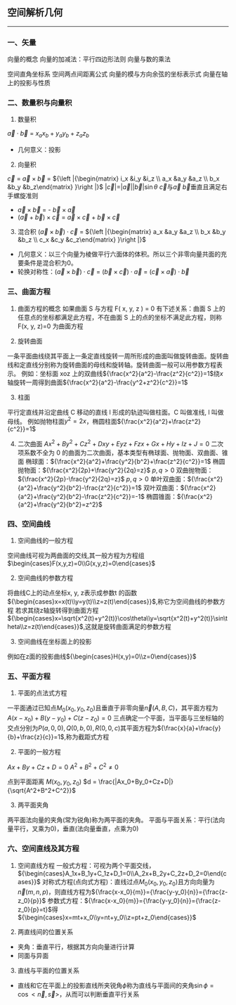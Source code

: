 ## 空间解析几何
---

### 一、矢量

向量的概念
向量的加减法：平行四边形法则
向量与数的乘法

空间直角坐标系
空间两点间距离公式
向量的模与方向余弦的坐标表示式
向量在轴上的投影与性质

### 二、数量积与向量积

1. 数量积

${\vec{a}}\cdot{\vec{b}}$  = ${x_ax_b + y_ay_b + z_az_b}$
- 几何意义：投影

2. 向量积

${\vec{c}}$ = ${\vec{a}}\times{\vec{b}}$  =  ${\left |{\begin{matrix} i_x &i_y &i_z \\ a_x &a_y &a_z \\ b_x &b_y &b_z\end{matrix} }\right |}$           |${\vec{c}}$|=${|\vec{a}|}{|\vec{b}|}{\sin{\theta}}$              ${\vec{c}}$与${\vec{a}}$ ${\vec{b}}$垂直且满足右手螺旋准则
- ${\vec{a}}\times{\vec{b}}$ = - ${\vec{b}}\times{\vec{a}}$
- ${({\vec{a}+\vec{b}})\times{\vec{c}}}$ = ${\vec{a}}\times{\vec{c}}$ + ${\vec{b}}\times{\vec{c}}$

3. 混合积
$({\vec{a}}\times{\vec{b}}){\cdot}{\vec{c}}$   = ${\left |{\begin{matrix} a_x &a_y &a_z \\ b_x &b_y &b_z \\ c_x &c_y &c_z\end{matrix} }\right |}$
- 几何意义：以三个向量为棱做平行六面体的体积。所以三个非零向量共面的充要条件是混合积为0。
- 轮换对称性：$({\vec{a}}\times{\vec{b}}){\cdot}{\vec{c}}$  = $({\vec{b}}\times{\vec{c}}){\cdot}{\vec{a}}$  = $({\vec{c}}\times{\vec{a}}){\cdot}{\vec{b}}$

### 三、曲面方程

1. 曲面方程的概念
如果曲面 S 与方程 F( x, y, z ) = 0 有下述关系：曲面 S 上的任意点的坐标都满足此方程，不在曲面 S 上的点的坐标不满足此方程，则称F(x, y, z)=0 为曲面方程

2. 旋转曲面

一条平面曲线绕其平面上一条定直线旋转一周所形成的曲面叫做旋转曲面。旋转曲线和定直线分别称为旋转曲面的母线和旋转轴。旋转曲面一般可以用参数方程表示。
例如：坐标面 xoz 上的双曲线${\frac{x^2}{a^2}-\frac{z^2}{c^2}}=1$绕$x$轴旋转一周得到曲面${\frac{x^2}{a^2}-\frac{y^2+z^2}{c^2}}=1$

3. 柱面

平行定直线并沿定曲线 C 移动的直线 l  形成的轨迹叫做柱面。C 叫做准线,  l 叫做母线。
例如抛物柱面${y^2=2x}$，椭圆柱面${\frac{x^2}{a^2}+\frac{z^2}{c^2}}=1$

4. 二次曲面
$Ax^2+By^2+Cz^2+Dxy+Eyz+Fzx+Gx+Hy+Iz+J=0$ 二次项系数不全为 0 的曲面为二次曲面，基本类型有椭球面、抛物面、双曲面、锥面
椭球面：${\frac{x^2}{a^2}+\frac{y^2}{b^2}+\frac{z^2}{c^2}}=1$ 
椭圆抛物面：${\frac{x^2}{2p}+\frac{y^2}{2q}=z}$    $p,q>0$
双曲抛物面：${\frac{x^2}{2p}-\frac{y^2}{2q}=z}$   $p,q>0$
单叶双曲面：${\frac{x^2}{a^2}+\frac{y^2}{b^2}-\frac{z^2}{c^2}}=1$
双叶双曲面：${\frac{x^2}{a^2}+\frac{y^2}{b^2}-\frac{z^2}{c^2}}=-1$
椭圆锥面：${\frac{x^2}{a^2}+\frac{y^2}{b^2}=z^2}$

### 四、空间曲线

1. 空间曲线的一般方程

空间曲线可视为两曲面的交线,其一般方程为方程组$\begin{cases}F(x,y,z)=0\\G(x,y,z)=0\end{cases}$

2. 空间曲线的参数方程

将曲线C上的动点坐标x, y, z表示成参数t 的函数${\begin{cases}x=x(t)\\y=y(t)\\z=z(t)\end{cases}}$,称它为空间曲线的参数方程
若求其绕z轴旋转得到曲面方程${\begin{cases}x=\sqrt{x^2(t)+y^2(t)}\cos\theta\\y=\sqrt{x^2(t)+y^2(t)}\sin\theta\\z=z(t)\end{cases}}$,这就是旋转曲面满足的参数方程

3. 空间曲线在坐标面上的投影

例如在z面的投影曲线${\begin{cases}H(x,y)=0\\z=0\end{cases}}$

### 五、平面方程

1. 平面的点法式方程

一平面通过已知点${M_0(x_0,y_0,z_0)}$且垂直于非零向量${\vec{n}(A,B,C)}$，其平面方程为${A(x-x_0)+B(y-y_0)+C(z-z_0)}=0$
三点确定一个平面，当平面与三坐标轴的交点分别为${P(a,0,0),Q(0,b,0),R(0,0,c)}$其平面方程为${\frac{x}{a}+\frac{y}{b}+\frac{z}{c}}=1$,称为截距式方程

2. 平面的一般方程

$Ax+By+Cz+D=0$  ${A^2+B^2+C^2\neq0}$

点到平面距离 $M(x_0, y_0, z_0)$  $d = \frac{|Ax_0+By_0+Cz+D|}{\sqrt{A^2+B^2+C^2}}$

3. 两平面夹角

两平面法向量的夹角(常为锐角)称为两平面的夹角。
平面与平面关系：平行(法向量平行，叉乘为0)，垂直(法向量垂直，点乘为0)


### 六、空间直线及其方程

1. 空间直线方程
一般式方程：可视为两个平面交线，${\begin{cases}A_1x+B_1y+C_1z+D_1=0\\A_2x+B_2y+C_2z+D_2=0\end{cases}}$
对称式方程(点向式方程)：直线过点${M_0(x_0,y_0,z_0)}$且方向向量为${\vec{n}(m,n,p)}$，则直线方程为${\frac{x-x_0}{m}}={\frac{y-y_0}{n}}={\frac{z-z_0}{p}}$
参数式方程：${\frac{x-x_0}{m}}={\frac{y-y_0}{n}}={\frac{z-z_0}{p}=t}$得${\begin{cases}x=mt+x_0\\y=nt+y_0\\z=pt+z_0\end{cases}}$

2. 两直线间的位置关系

- 夹角：垂直平行，根据其方向向量进行计算
 - 同面与异面

3. 直线与平面的位置关系

- 直线和它在平面上的投影直线所夹锐角${\phi}$称为直线与平面间的夹角${\sin\phi=\cos{<\vec{n},\vec{s}>}}$，从而可以判断垂直平行关系

